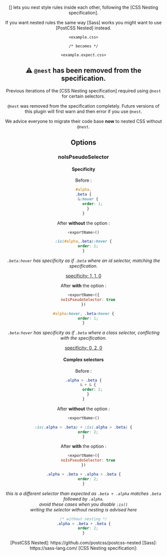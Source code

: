 <!-- Available Variables: -->
<!-- <humanReadableName> PostCSS Your Plugin -->
<!-- <exportName> postcssYourPlugin -->
<!-- <packageName> @csstools/postcss-your-plugin -->
<!-- <packageVersion> 1.0.0 -->
<!-- <packagePath> plugins/postcss-your-plugin -->
<!-- <cssdbId> your-feature -->
<!-- <specUrl> https://www.w3.org/TR/css-color-4/#funcdef-color -->
<!-- <example.css> file contents for examples/example.css -->
<!-- <header> -->
<!-- <usage> usage instructions -->
<!-- <envSupport> -->
<!-- <corsWarning> -->
<!-- <linkList> -->
<!-- to generate : npm run docs -->

<header>

[<humanReadableName>] lets you nest style rules inside each other, following the [CSS Nesting specification].

If you want nested rules the same way [Sass] works
you might want to use [PostCSS Nested] instead.

```pcss
<example.css>

/* becomes */

<example.expect.css>
```

<usage>

<envSupport>

## ⚠️ `@nest` has been removed from the specification.

Previous iterations of the [CSS Nesting specification] required using `@nest` for certain selectors.

`@nest` was removed from the specification completely.
Future versions of this plugin will first warn and then error if you use `@nest`.

We advice everyone to migrate their code base **now** to nested CSS without `@nest`.


## Options

### noIsPseudoSelector

#### Specificity

Before :

```css
#alpha,
.beta {
	&:hover {
		order: 1;
	}
}
```

After **without** the option :

```js
<exportName>()
```

```css
:is(#alpha,.beta):hover {
	order: 1;
}
```

_`.beta:hover` has specificity as if `.beta` where an id selector, matching the specification._

[specificity: 1, 1, 0](https://polypane.app/css-specificity-calculator/#selector=%3Ais(%23alpha%2C.beta)%3Ahover)

After **with** the option :

```js
<exportName>({
	noIsPseudoSelector: true
})
```

```css
#alpha:hover, .beta:hover {
	order: 1;
}
```

_`.beta:hover` has specificity as if `.beta` where a class selector, conflicting with the specification._

[specificity: 0, 2, 0](https://polypane.app/css-specificity-calculator/#selector=.beta%3Ahover)


#### Complex selectors

Before :

```css
.alpha > .beta {
	& + & {
		order: 2;
	}
}
```

After **without** the option :

```js
<exportName>()
```

```css
:is(.alpha > .beta) + :is(.alpha > .beta) {
	order: 2;
}
```

After **with** the option :

```js
<exportName>({
	noIsPseudoSelector: true
})
```

```css
.alpha > .beta + .alpha > .beta {
	order: 2;
}
```

_this is a different selector than expected as `.beta + .alpha` matches `.beta` followed by `.alpha`._<br>
_avoid these cases when you disable `:is()`_<br>
_writing the selector without nesting is advised here_

```css
/* without nesting */
.alpha > .beta + .beta {
	order: 2;
}
```

<linkList>
[PostCSS Nested]: https://github.com/postcss/postcss-nested
[Sass]: https://sass-lang.com/
[CSS Nesting specification]: <specUrl>
